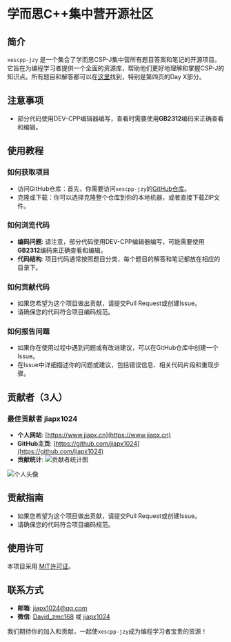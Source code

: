 # 学而思C++集中营开源社区

## 简介
`xescpp-jzy` 是一个集合了学而思CSP-J集中营所有题目答案和笔记的开源项目。它旨在为编程学习者提供一个全面的资源库，帮助他们更好地理解和掌握CSP-J的知识点。所有题目和解答都可以在[这里](https://code.xueersi.com/codeUp/entry)找到，特别是第四页的Day X部分。

## 注意事项
- 部分代码使用DEV-CPP编辑器编写，查看时需要使用**GB2312**编码来正确查看和编辑。

## 使用教程

### 如何获取项目
- 访问GitHub仓库：首先，你需要访问`xescpp-jzy`的[GitHub仓库](https://github.com/yaoyangyaha/xescpp-jzy)。
- 克隆或下载：你可以选择克隆整个仓库到你的本地机器，或者直接下载ZIP文件。

### 如何浏览代码
- **编码问题**: 请注意，部分代码使用DEV-CPP编辑器编写，可能需要使用**GB2312**编码来正确查看和编辑。
- **代码结构**: 项目代码通常按照题目分类，每个题目的解答和笔记都放在相应的目录下。

### 如何贡献代码
- 如果您希望为这个项目做出贡献，请提交Pull Request或创建Issue。
- 请确保您的代码符合项目编码规范。

### 如何报告问题
- 如果你在使用过程中遇到问题或有改进建议，可以在GitHub仓库中创建一个Issue。
- 在Issue中详细描述你的问题或建议，包括错误信息、相关代码片段和重现步骤。

## 贡献者（3人）

### 最佳贡献者 jiapx1024
- **个人网站**: [https://www.jiapx.cn](https://www.jiapx.cn)
- **GitHub主页**: [https://github.com/jiapx1024](https://github.com/jiapx1024)
- **贡献统计**: ![贡献者统计图](https://contrib.rocks/image?repo=yaoyangyaha/xescpp-jzy)

![个人头像](https://avatars.githubusercontent.com/u/123739736?s=400&u=c821a67fd24e4ad8ed52244ff99ec981d0342974&v=4)

## 贡献指南
- 如果您希望为这个项目做出贡献，请提交Pull Request或创建Issue。
- 请确保您的代码符合项目编码规范。

## 使用许可
本项目采用 [MIT许可证](LICENSE)。

## 联系方式
- **邮箱**: [jiapx1024@qq.com](mailto:jiapx1024@qq.com)
- **微信**: [David_zmc168](weixin://profile/David_zmc168) 或 [jiapx1024](weixin://profile/jiapx1024)

我们期待你的加入和贡献，一起使`xescpp-jzy`成为编程学习者宝贵的资源！
